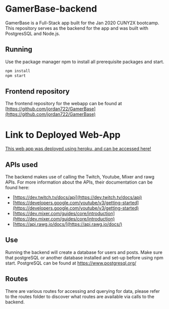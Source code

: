 # GamerBase-backend

GamerBase is a Full-Stack app built for the Jan 2020 CUNY2X bootcamp. This repository serves as the backend for the app and was built with PostgresSQL and Node.js.

## Running

Use the package manager npm to install all prerequisite packages and start.

```bash
npm install
npm start
```

## Frontend repository

The frontend repository for the webapp can be found at [https://github.com/jordan722/GamerBase](https://github.com/jordan722/GamerBase)

# Link to Deployed Web-App

[This web app was deployed using heroku, and can be accessed here!](http://gamerbase.herokuapp.com/)

## APIs used

The backend makes use of calling the Twitch, Youtube, Mixer and rawg APIs. For more information about the APIs, their documentation can be found here:
- [https://dev.twitch.tv/docs/api](https://dev.twitch.tv/docs/api)
- [https://developers.google.com/youtube/v3/getting-started](https://developers.google.com/youtube/v3/getting-started)
- [https://dev.mixer.com/guides/core/introduction](https://dev.mixer.com/guides/core/introduction)
- [https://api.rawg.io/docs/](https://api.rawg.io/docs/)

## Use

Running the backend will create a database for users and posts. Make sure that postgreSQL or another database installed and set-up before using npm start. PostgreSQL can be found at https://www.postgresql.org/

## Routes

There are various routes for accessing and querying for data, please refer to the routes folder to discover what routes are available via calls to the backend.
